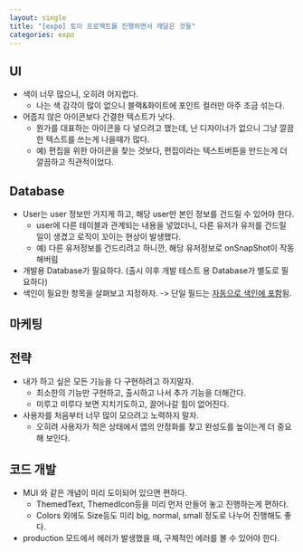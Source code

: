 ```yaml
---
layout: single
title: "[expo] 토이 프로젝트를 진행하면서 깨달은 것들"
categories: expo
---
```


## UI
- 색이 너무 많으니, 오히려 어지럽다.
    - 나는 색 감각이 많이 없으니 블랙&화이트에 포인트 컬러만 아주 조금 섞는다.
- 어줍지 않은 아이콘보다 간결한 텍스트가 낫다.
    - 뭔가를 대표하는 아이콘을 다 넣으려고 했는데, 난 디자이너가 없으니 그냥 깔끔한 텍스트를 쓰는게 나을때가 많다.
    - 예) 편집을 위한 아이콘을 찾는 것보다, 편집이라는 텍스트버튼을 만드는게 더 깔끔하고 직관적이었다.

## Database
- User는 user 정보만 가지게 하고, 해당 user만 본인 정보를 건드릴 수 있어야 한다.
    - user에 다른 테이블과 관계되는 내용을 넣었더니, 다른 유저가 유저를 건드릴 일이 생겼고 로직이 꼬이는 현상이 발생했다.
    - 예) 다른 유저정보를 건드리려고 하니깐, 해당 유저정보로 onSnapShot이 작동해버림
- 개발용 Database가 필요하다. (출시 이후 개발 테스트 용 Database가 별도로 필요하다)
- 색인이 필요한 항목을 살펴보고 지정하자. -> 단일 필드는 [자동으로 색인에 포함](https://firebase.google.com/docs/firestore/query-data/indexing)됨.

## 마케팅

## 전략
- 내가 하고 싶은 모든 기능을 다 구현하려고 하지말자.
    - 최소한의 기능만 구현하고, 출시하고 나서 추가 기능을 더해간다.
    - 미루고 미루다 보면 지치기도하고, 끌어나갈 힘이 없어진다.
- 사용자를 처음부터 너무 많이 모으려고 노력하지 말자.
    - 오히려 사용자가 적은 상태에서 앱의 안정화를 찾고 완성도를 높이는게 더 중요해 보인다.

## 코드 개발
- MUI 와 같은 개념이 미리 도이되어 있으면 편하다.
    - ThemedText, ThemedIcon등을 미리 먼저 만들어 놓고 진행하는게 편하다.
    - Colors 외에도 Size등도 미리 big, normal, small 정도로 나누어 진행해도 좋다.
- production 모드에서 에러가 발생했을 때, 구체적인 에러를 볼 수 있어야 한다.